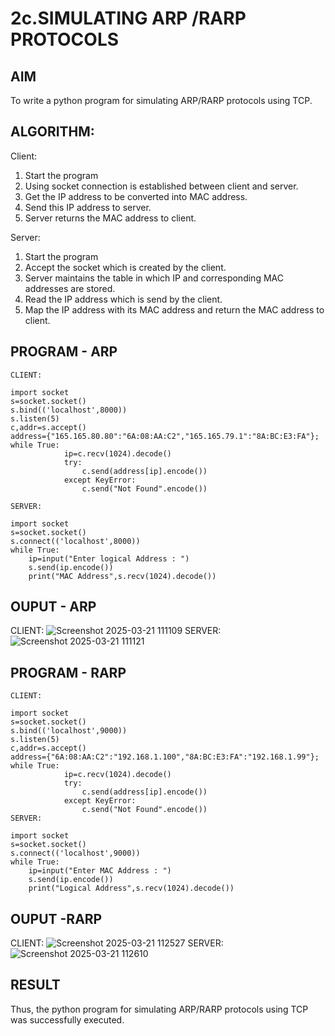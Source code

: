 # 2c.SIMULATING ARP /RARP PROTOCOLS
## AIM
To write a python program for simulating ARP/RARP protocols using TCP.
## ALGORITHM:
Client:
1. Start the program
2. Using socket connection is established between client and server.
3. Get the IP address to be converted into MAC address.
4. Send this IP address to server.
5. Server returns the MAC address to client.
   
Server:
1. Start the program
2. Accept the socket which is created by the client.
3. Server maintains the table in which IP and corresponding MAC addresses are
stored.
4. Read the IP address which is send by the client.
5. Map the IP address with its MAC address and return the MAC address to client.

## PROGRAM - ARP
```
CLIENT:
 
import socket 
s=socket.socket() 
s.bind(('localhost',8000)) 
s.listen(5) 
c,addr=s.accept() 
address={"165.165.80.80":"6A:08:AA:C2","165.165.79.1":"8A:BC:E3:FA"}; 
while True: 
            ip=c.recv(1024).decode() 
            try: 
                c.send(address[ip].encode()) 
            except KeyError: 
                c.send("Not Found".encode())       
 
SERVER: 
 
import socket 
s=socket.socket() 
s.connect(('localhost',8000)) 
while True: 
    ip=input("Enter logical Address : ") 
    s.send(ip.encode()) 
    print("MAC Address",s.recv(1024).decode())
```

## OUPUT - ARP
CLIENT:
![Screenshot 2025-03-21 111109](https://github.com/user-attachments/assets/ba65fb9e-b299-4b97-8194-ce474ac4dd2a)
SERVER:
![Screenshot 2025-03-21 111121](https://github.com/user-attachments/assets/29a9d44e-a5d5-4e55-a011-d8b7d8344641)

## PROGRAM - RARP
```
CLIENT:
 
import socket 
s=socket.socket() 
s.bind(('localhost',9000)) 
s.listen(5) 
c,addr=s.accept() 
address={"6A:08:AA:C2":"192.168.1.100","8A:BC:E3:FA":"192.168.1.99"}; 
while True: 
            ip=c.recv(1024).decode() 
            try: 
                c.send(address[ip].encode()) 
            except KeyError: 
                c.send("Not Found".encode())
SERVER:
 
import socket 
s=socket.socket() 
s.connect(('localhost',9000)) 
while True: 
    ip=input("Enter MAC Address : ") 
    s.send(ip.encode()) 
    print("Logical Address",s.recv(1024).decode())
```
## OUPUT -RARP
CLIENT:
![Screenshot 2025-03-21 112527](https://github.com/user-attachments/assets/675c7ccf-10ce-4457-9602-352787ea896d)
SERVER:
![Screenshot 2025-03-21 112610](https://github.com/user-attachments/assets/f72516a2-aaea-4d45-b3b2-a0ff9797daa6)

## RESULT
Thus, the python program for simulating ARP/RARP protocols using TCP was successfully 
executed.
